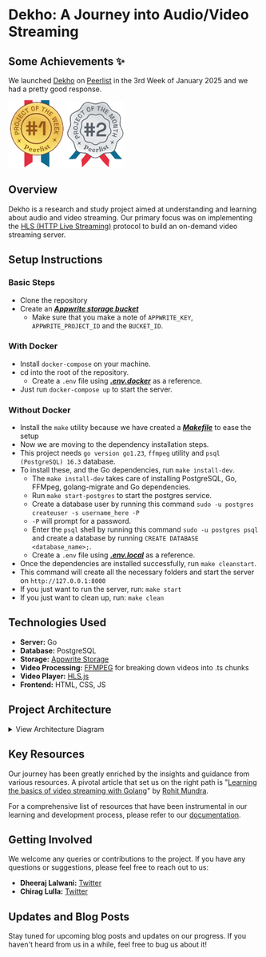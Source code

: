 # Dekho: A Journey into Audio/Video Streaming

## Some Achievements ✨

We launched [Dekho](https://peerlist.io/dheerajlalwani/project/dekho) on [Peerlist](https://peerlist.io) in the 3rd Week of January 2025 and we had a pretty good response.

![Project of the week](/documentation/static/Winner-Medal-Weekly.svg) ![Project of the week](/documentation/static/Winner-Medal-Monthly.svg)

## Overview

Dekho is a research and study project aimed at understanding and learning about audio and video streaming. Our primary focus was on implementing the [HLS (HTTP Live Streaming)](https://developer.apple.com/streaming) protocol to build an on-demand video streaming server.

## Setup Instructions

### Basic Steps

- Clone the repository
- Create an **_[Appwrite storage bucket](https://appwrite.io/docs/products/storage)_**
  - Make sure that you make a note of `APPWRITE_KEY`, `APPWRITE_PROJECT_ID` and the `BUCKET_ID`.

### With Docker

- Install `docker-compose` on your machine.
- cd into the root of the repository.
  - Create a `.env` file using **_[.env.docker](.env.docker)_** as a reference.
- Just run `docker-compose up` to start the server.

### Without Docker

- Install the `make` utility because we have created a **_[Makefile](Makefile)_** to ease the setup
- Now we are moving to the dependency installation steps.
- This project needs `go version go1.23`, `ffmpeg` utility and `psql (PostgreSQL) 16.3` database.
- To install these, and the Go dependencies, run `make install-dev`.
  - The `make install-dev` takes care of installing PostgreSQL, Go, FFMpeg, golang-migrate and Go dependencies.
  - Run `make start-postgres` to start the postgres service.
  - Create a database user by running this command `sudo -u postgres createuser -s username_here -P`
  - `-P` will prompt for a password.
  - Enter the `psql` shell by running this command `sudo -u postgres psql` and create a database by running `CREATE DATABASE <database_name>;`.
  - Create a `.env` file using **_[.env.local](.env.local)_** as a reference.
- Once the dependencies are installed successfully, run `make cleanstart`.
- This command will create all the necessary folders and start the server on `http://127.0.0.1:8000`
- If you just want to run the server, run: `make start`
- If you just want to clean up, run: `make clean`

## Technologies Used

- **Server:** Go
- **Database:** PostgreSQL
- **Storage:** [Appwrite Storage](https://appwrite.io/docs/products/storage)
- **Video Processing:** [FFMPEG](https://ffmpeg.org) for breaking down videos into .ts chunks
- **Video Player:** [HLS.js](https://github.com/video-dev/hls.js)
- **Frontend:** HTML, CSS, JS

## Project Architecture

<details>
<summary>View Architecture Diagram</summary>

![Architecture Diagram](https://user-images.githubusercontent.com/52416311/167314446-c991f74d-e579-438d-a6ad-b65b7e721e7f.png)

</details>

## Key Resources

Our journey has been greatly enriched by the insights and guidance from various resources. A pivotal article that set us on the right path is "[Learning the basics of video streaming with Golang](https://www.rohitmundra.com/video-streaming-server)" by [Rohit Mundra](https://twitter.com/brohit3).

For a comprehensive list of resources that have been instrumental in our learning and development process, please refer to our [documentation](https://github.com/Chirag-And-Dheeraj/video-streaming-server/blob/main/documentation/video-streaming-project-stuff/links.md).

## Getting Involved

We welcome any queries or contributions to the project. If you have any questions or suggestions, please feel free to reach out to us:

- **Dheeraj Lalwani:** [Twitter](https://twitter.com/DhiruCodes)
- **Chirag Lulla:** [Twitter](https://twitter.com/_chiraglulla_)

## Updates and Blog Posts

Stay tuned for upcoming blog posts and updates on our progress. If you haven't heard from us in a while, feel free to bug us about it!
